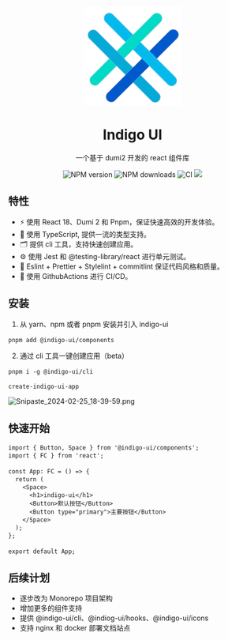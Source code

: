 <p align="center">
<img src="https://github.com/xiaodye/indigo-ui/blob/0.3.2/public/logo.png" style="width:200px;" />
</p>

<h1 align="center">Indigo UI</h1>

<p align="center">
  一个基于 dumi2 开发的 react 组件库
</p>

<p align="center">
  <img src="https://img.shields.io/npm/v/@indigo-ui/components.svg?style=flat" alt="NPM version">
  <img src="http://img.shields.io/npm/dm/@indigo-ui/components.svg?style=flat" alt="NPM downloads">
  <img src="https://github.com/xiaodye/indigo-ui/actions/workflows/ci.yml/badge.svg?branch=main" alt="CI" style="max-width: 100%;"/>
  <img src="https://img.shields.io/github/license/xiaodye/indigo-ui?color=red"/>
</p>

## 特性

- ⚡️ 使用 React 18、Dumi 2 和 Pnpm，保证快速高效的开发体验。
- 🦾 使用 TypeScript, 提供一流的类型支持。
- 🗂 提供 cli 工具，支持快速创建应用。
- ⚙️ 使用 Jest 和 @testing-library/react 进行单元测试。
- 🌳 Eslint + Prettier + Stylelint + commitlint 保证代码风格和质量。
- 🎨 使用 GithubActions 进行 CI/CD。

## 安装

1. 从 yarn、npm 或者 pnpm 安装并引入 indigo-ui

```bash
pnpm add @indigo-ui/components
```

2. 通过 cli 工具一键创建应用（beta）

```shell
pnpm i -g @indigo-ui/cli
```

```shell
create-indigo-ui-app
```

![Snipaste_2024-02-25_18-39-59.png](https://p9-juejin.byteimg.com/tos-cn-i-k3u1fbpfcp/c687a82fa60f404a94e96570e5de095a~tplv-k3u1fbpfcp-jj-mark:0:0:0:0:q75.image#?w=1028&h=402&s=57475&e=png&b=16161d)

## 快速开始

```tsx
import { Button, Space } from '@indigo-ui/components';
import { FC } from 'react';

const App: FC = () => {
  return (
    <Space>
      <h1>indigo-ui</h1>
      <Button>默认按钮</Button>
      <Button type="primary">主要按钮</Button>
    </Space>
  );
};

export default App;
```

## 后续计划

- 逐步改为 Monorepo 项目架构
- 增加更多的组件支持
- 提供 @indigo-ui/cli、@indiog-ui/hooks、@indigo-ui/icons
- 支持 nginx 和 docker 部署文档站点
